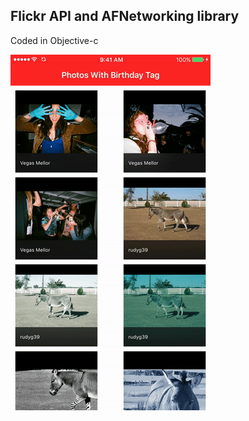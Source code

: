## Flickr API and AFNetworking library

Coded in Objective-c

![alt text](FlickrBday.gif  "FlickrBday")
